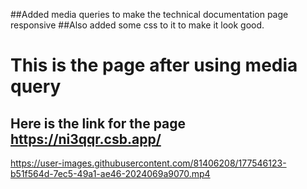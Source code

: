 ##Added media queries to make the technical documentation page responsive
##Also added some css to it to make it look good.

# This is  the page after using media query
## Here is the link for the page https://ni3qqr.csb.app/

https://user-images.githubusercontent.com/81406208/177546123-b51f564d-7ec5-49a1-ae46-2024069a9070.mp4


